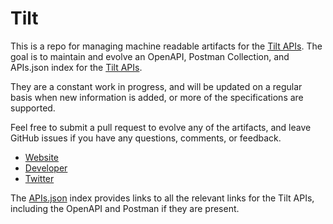 # TiltThis is a repo for managing machine readable artifacts for the [Tilt APIs](https://www.tilt.com/). The goal is to maintain and evolve an OpenAPI, Postman Collection, and APIs.json index for the [Tilt APIs](https://www.tilt.com/).They are a constant work in progress, and will be updated on a regular basis when new information is added, or more of the specifications are supported.Feel free to submit a pull request to evolve any of the artifacts, and leave GitHub issues if you have any questions, comments, or feedback.- [Website](https://www.tilt.com/)- [Developer](https://www.tilt.com/)- [Twitter](https://twitter.com/tilt)The [APIs.json](https://github.com/api-evangelist/tilt/blob/master/apis.json) index provides links to all the relevant links for the Tilt APIs, including the OpenAPI and Postman if they are present.